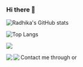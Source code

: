 ### Hi there 👋

<!--
**Radhika025/Radhika025** is a ✨ _special_ ✨ repository because its `README.md` (this file) appears on your GitHub profile.

Here are some ideas to get you started:

- 🔭 I’m currently working on ...
- 🌱 I’m currently learning ...
- 👯 I’m looking to collaborate on ...
- 🤔 I’m looking for help with ...
- 💬 Ask me about ...
- 📫 How to reach me: ...
- 😄 Pronouns: ...
- ⚡ Fun fact: ...
-->

![Radhika's GitHub stats](https://github-readme-stats.vercel.app/api?username=Radhika025&show_icons=true&theme=dracula)

![Top Langs](https://github-readme-stats.vercel.app/api/top-langs/?username=Radhika025&layout=compact&theme=dracula)

![](https://komarev.com/ghpvc/?username=Radhika025&style=flat-square)

Contact me through [<img align="left" src="https://img.icons8.com/fluent/48/000000/gmail.png"/>][email] or [<img align="left" src="https://img.icons8.com/fluent/48/000000/linkedin.png"/>][linkedin]

[email]: mailto:radhika.mittal259@gmail.com
[linkedin]: https://www.linkedin.com/in/radhika-mittal-ab1b7b1b6/
